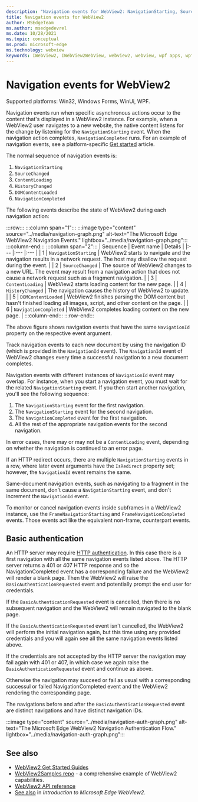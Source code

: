 ```yaml
---
description: "Navigation events for WebView2: NavigationStarting, SourceChanged, ContentLoading, HistoryChanged, DOMContentLoaded, and NavigationCompleted."
title: Navigation events for WebView2
author: MSEdgeTeam
ms.author: msedgedevrel
ms.date: 10/28/2021
ms.topic: conceptual
ms.prod: microsoft-edge
ms.technology: webview
keywords: IWebView2, IWebView2WebView, webview2, webview, wpf apps, wpf, edge, ICoreWebView2, ICoreWebView2Host, browser control, edge html
---
```

# Navigation events for WebView2

Supported platforms: Win32, Windows Forms, WinUi, WPF.

Navigation events run when specific asynchronous actions occur to the content that's displayed in a WebView2 instance.  For example, when a WebView2 user navigates to a new website, the native content listens for the change by listening for the `NavigationStarting` event.  When the navigation action completes, `NavigationCompleted` runs.  For an example of navigation events, see a platform-specific [Get started](../index.md#get-started) article.

<!--todo:  Move the relevant information out of the get started guide to better focus the content and leave the most concise elements in the get started guide.  -->

The normal sequence of navigation events is:
1. `NavigationStarting`
1. `SourceChanged`
1. `ContentLoading`
1. `HistoryChanged`
1. `DOMContentLoaded`
1. `NavigationCompleted`

The following events describe the state of WebView2 during each navigation action:

:::row:::
   :::column span="1":::
      :::image type="content" source="../media/navigation-graph.png" alt-text="The Microsoft Edge WebView2 Navigation Events." lightbox="../media/navigation-graph.png":::
   :::column-end:::
   :::column span="2":::
      | Sequence | Event name | Details |
      |:--- |:--- |:--- |
      | 1 | `NavigationStarting` |  WebView2 starts to navigate and the navigation results in a network request.  The host may disallow the request during the event. |
      | 2 | `SourceChanged` |  The source of WebView2 changes to a new URL.  The event may result from a navigation action that does not cause a network request such as a fragment navigation. |
      | 3 | `ContentLoading` |  WebView2 starts loading content for the new page. |
      | 4 | `HistoryChanged` |  The navigation causes the history of WebView2 to update. |
      | 5 | `DOMContentLoaded` |  WebView2 finishes parsing the DOM content but hasn't finished loading all images, script, and other content on the page. |
      | 6 | `NavigationCompleted` |  WebView2 completes loading content on the new page. |
   :::column-end:::
:::row-end:::

The above figure shows navigation events that have the same `NavigationId` property on the respective event argument.

Track navigation events to each new document by using the navigation ID (which is provided in the `NavigationId` event).  The `NavigationId` event of WebView2 changes every time a successful navigation to a new document completes.

Navigation events with different instances of `NavigationId` event may overlap.  For instance, when you start a navigation event, you must wait for the related `NavigationStarting` event.  If you then start another navigation, you'll see the following sequence:
1. The `NavigationStarting` event for the first navigation.
1. The `NavigationStarting` event for the second navigation.
1. The `NavigationCompleted` event for the first navigation.
1. All the rest of the appropriate navigation events for the second navigation.

In error cases, there may or may not be a `ContentLoading` event, depending on whether the navigation is continued to an error page.

If an HTTP redirect occurs, there are multiple `NavigationStarting` events in a row, where later event arguments have the `IsRedirect` property set; however, the `NavigationId` event remains the same.

Same-document navigation events, such as navigating to a fragment in the same document, don't cause a `NavigationStarting` event, and don't increment the `NavigationId` event.

To monitor or cancel navigation events inside subframes in a WebView2 instance, use the `FrameNavigationStarting` and `FrameNavigationCompleted` events.  Those events act like the equivalent non-frame, counterpart events.

## Basic authentication

An HTTP server may require [HTTP authentication](https://developer.mozilla.org/en-US/docs/Web/HTTP/Authentication). In this case there is a first navigation with all the same navigation events listed above. The HTTP server returns a 401 or 407 HTTP response and so the NavigationCompleted event has a corresponding failure and the WebView2 will render a blank page. Then the WebView2 will raise the `BasicAuthenticationRequested` event and potentially prompt the end user for credentials.

If the `BasicAuthenticationRequested` event is cancelled, then there is no subsequent navigation and the WebView2 will remain navigated to the blank page.

If the `BasicAuthenticationRequested` event isn't cancelled, the WebView2 will perform the initial navigation again, but this time using any provided credentials and you will again see all the same navigation events listed above.

If the credentials are not accepted by the HTTP server the navigation may fail again with 401 or 407, in which case we again raise the `BasicAuthenticationRequested` event and continue as above.

Otherwise the navigation may succeed or fail as usual with a corresponding successul or failed NavigationCompleted event and the WebView2 rendering the corresponding page.

The navigations before and after the `BasicAuthenticationRequested` event are distinct navigations and have distinct navigation IDs.

:::image type="content" source="../media/navigation-auth-graph.png" alt-text="The Microsoft Edge WebView2 Navigation Authentication Flow." lightbox="../media/navigation-auth-graph.png":::

<!-- ====================================================================== -->
## See also

*  [WebView2 Get Started Guides](../index.md#get-started)
*  [WebView2Samples repo](https://github.com/MicrosoftEdge/WebView2Samples) - a comprehensive example of WebView2 capabilities.
*  [WebView2 API reference](/dotnet/api/microsoft.web.webview2.wpf.webview2)
*  [See also](../index.md#see-also) in _Introduction to Microsoft Edge WebView2_.
